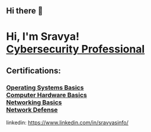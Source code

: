 ## Hi there 👋

<h1>Hi, I'm Sravya! <br/>
  <a href="https://www.linkedin.com/in/sravyasinfo/">Cybersecurity Professional</a>
</h1>

<h2>
  Certifications: <br/>
  <h3>
  <a href="https://www.credly.com/badges/55561ff1-dec0-4ee9-ac68-4764d63aa6bb/public_url">Operating Systems Basics</a><br/>
  <a href="https://www.credly.com/badges/cd3b07ea-6194-46d4-93f9-24f41461c691/public_url">Computer Hardware Basics</a><br/>
  <a href="https://www.credly.com/badges/95f9a692-7891-4a29-a196-268987bed6a7/public_url">Networking Basics</a><br/>
  <a href="https://www.credly.com/badges/d8334778-04a4-486b-b4c3-b174d3ecace5/public_url">Network Defense</a><br/>
  </h3>
</h2>

linkedin: https://www.linkedin.com/in/sravyasinfo/
<!--
**Sravyaitis/Sravyaitis** is a ✨ _special_ ✨ repository because its `README.md` (this file) appears on your GitHub profile.

Here are some ideas to get you started:

- 🔭 I’m currently working on ...
- 🌱 I’m currently learning ...
- 👯 I’m looking to collaborate on ...
- 🤔 I’m looking for help with ...
- 💬 Ask me about ...
- 📫 How to reach me: ...
- 😄 Pronouns: ...
- ⚡ Fun fact: ...
-->

